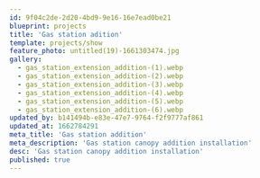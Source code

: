 ```yaml
---
id: 9f04c2de-2d20-4bd9-9e16-16e7ead0be21
blueprint: projects
title: 'Gas station adition'
template: projects/show
feature_photo: untitled(19)-1661303474.jpg
gallery:
  - gas_station_extension_addition-(1).webp
  - gas_station_extension_addition-(2).webp
  - gas_station_extension_addition-(3).webp
  - gas_station_extension_addition-(4).webp
  - gas_station_extension_addition-(5).webp
  - gas_station_extension_addition-(6).webp
updated_by: b141494b-e83e-47e7-9764-f2f9777af861
updated_at: 1662784291
meta_title: 'Gas station addition'
meta_description: 'Gas station canopy addition installation'
desc: 'Gas station canopy addition installation'
published: true
---
```

